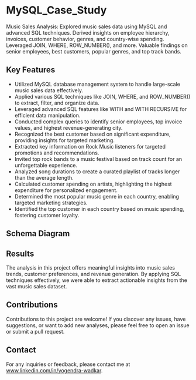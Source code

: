 # MySQL_Case_Study
Music Sales Analysis: Explored music sales data using MySQL and advanced SQL techniques. Derived insights on employee hierarchy, invoices, customer behavior, genres, and country-wise spending. Leveraged JOIN, WHERE, ROW_NUMBER(), and more. Valuable findings on senior employees, best customers, popular genres, and top track bands.

## Key Features
- Utilized MySQL database management system to handle large-scale music sales data effectively.
- Applied various SQL techniques like JOIN, WHERE, and ROW_NUMBER() to extract, filter, and organize data.
- Leveraged advanced SQL features like WITH and WITH RECURSIVE for efficient data manipulation.
- Conducted complex queries to identify senior employees, top invoice values, and highest revenue-generating city.
- Recognized the best customer based on significant expenditure, providing insights for targeted marketing.
- Extracted key information on Rock Music listeners for targeted promotions and recommendations.
- Invited top rock bands to a music festival based on track count for an unforgettable experience.
- Analyzed song durations to create a curated playlist of tracks longer than the average length.
- Calculated customer spending on artists, highlighting the highest expenditure for personalized engagement.
- Determined the most popular music genre in each country, enabling targeted marketing strategies.
- Identified the top customer in each country based on music spending, fostering customer loyalty.
  

## Schema Diagram


## Results
The analysis in this project offers meaningful insights into music sales trends, customer preferences, and revenue generation. By applying SQL techniques effectively, we were able to extract actionable insights from the vast music sales dataset.

## Contributions
Contributions to this project are welcome! If you discover any issues, have suggestions, or want to add new analyses, please feel free to open an issue or submit a pull request.
 
## Contact
For any inquiries or feedback, please contact me at www.linkedin.com/in/yogendra-wadkar.
